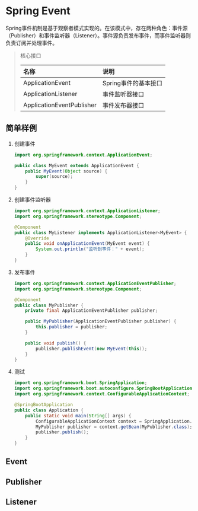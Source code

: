 # Spring Event

Spring事件机制是基于观察者模式实现的。在该模式中，存在两种角色：事件源（Publisher）和事件监听器（Listener）。事件源负责发布事件，而事件监听器则负责订阅并处理事件。

> 核心接口
>
> | 名称 | 说明 |
> |:----|:----|
> | ApplicationEvent | Spring事件的基本接口 |
> | ApplicationListener | 事件监听器接口 |
> | ApplicationEventPublisher | 事件发布器接口 |

## 简单样例

1. 创建事件

    ```java
    import org.springframework.context.ApplicationEvent;

    public class MyEvent extends ApplicationEvent {
        public MyEvent(Object source) {
            super(source);
        }
    }
    ```

2. 创建事件监听器

    ```java
    import org.springframework.context.ApplicationListener;
    import org.springframework.stereotype.Component;

    @Component
    public class MyListener implements ApplicationListener<MyEvent> {
        @Override
        public void onApplicationEvent(MyEvent event) {
            System.out.println("监听到事件：" + event);
        }
    }
    ```

3. 发布事件

    ```java
    import org.springframework.context.ApplicationEventPublisher;
    import org.springframework.stereotype.Component;

    @Component
    public class MyPublisher {
        private final ApplicationEventPublisher publisher;

        public MyPublisher(ApplicationEventPublisher publisher) {
            this.publisher = publisher;
        }

        public void publish() {
            publisher.publishEvent(new MyEvent(this));
        }
    }
    ```

4. 测试

    ```java
    import org.springframework.boot.SpringApplication;
    import org.springframework.boot.autoconfigure.SpringBootApplication;
    import org.springframework.context.ConfigurableApplicationContext;

    @SpringBootApplication
    public class Application {
        public static void main(String[] args) {
            ConfigurableApplicationContext context = SpringApplication.run(Application.class, args);
            MyPublisher publisher = context.getBean(MyPublisher.class);
            publisher.publish();
        }
    }
    ```

## Event

## Publisher

## Listener
